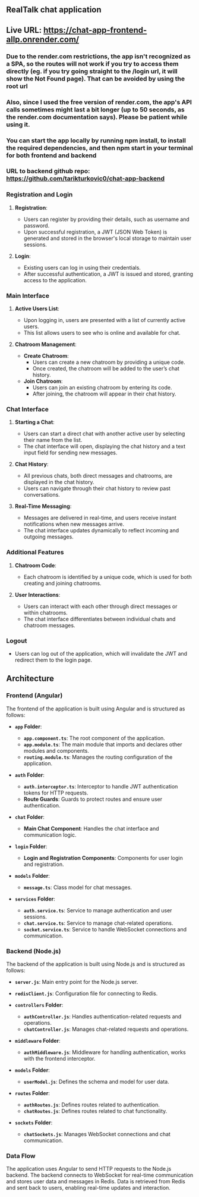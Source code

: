 ## RealTalk chat application

## Live URL: https://chat-app-frontend-allp.onrender.com/
### Due to the render.com restrictions, the app isn't recognized as a SPA, so the routes will not work if you try to access them directly (eg. if you try going straight to the /login url, it will show the Not Found page). That can be avoided by using the root url
### Also, since I used the free version of render.com, the app's API calls sometimes might last a bit longer (up to 50 seconds, as the render.com documentation says). Please be patient while using it.

### You can start the app locally by running npm install, to install the required dependencies, and then npm start in your terminal for both frontend and backend

### URL to backend github repo: https://github.com/tarikturkovic0/chat-app-backend

### Registration and Login

1. **Registration**:
   - Users can register by providing their details, such as username and password.
   - Upon successful registration, a JWT (JSON Web Token) is generated and stored in the browser's local storage to maintain user sessions.

2. **Login**:
   - Existing users can log in using their credentials.
   - After successful authentication, a JWT is issued and stored, granting access to the application.

### Main Interface

1. **Active Users List**:
   - Upon logging in, users are presented with a list of currently active users.
   - This list allows users to see who is online and available for chat.

2. **Chatroom Management**:
   - **Create Chatroom**:
     - Users can create a new chatroom by providing a unique code.
     - Once created, the chatroom will be added to the user’s chat history.
   - **Join Chatroom**:
     - Users can join an existing chatroom by entering its code.
     - After joining, the chatroom will appear in their chat history.

### Chat Interface

1. **Starting a Chat**:
   - Users can start a direct chat with another active user by selecting their name from the list.
   - The chat interface will open, displaying the chat history and a text input field for sending new messages.

2. **Chat History**:
   - All previous chats, both direct messages and chatrooms, are displayed in the chat history.
   - Users can navigate through their chat history to review past conversations.

3. **Real-Time Messaging**:
   - Messages are delivered in real-time, and users receive instant notifications when new messages arrive.
   - The chat interface updates dynamically to reflect incoming and outgoing messages.

### Additional Features

1. **Chatroom Code**:
   - Each chatroom is identified by a unique code, which is used for both creating and joining chatrooms.

2. **User Interactions**:
   - Users can interact with each other through direct messages or within chatrooms.
   - The chat interface differentiates between individual chats and chatroom messages.

### Logout

- Users can log out of the application, which will invalidate the JWT and redirect them to the login page.


## Architecture

### Frontend (Angular)

The frontend of the application is built using Angular and is structured as follows:

- **`app` Folder**:
  - **`app.component.ts`**: The root component of the application.
  - **`app.module.ts`**: The main module that imports and declares other modules and components.
  - **`routing.module.ts`**: Manages the routing configuration of the application.

- **`auth` Folder**:
  - **`auth.interceptor.ts`**: Interceptor to handle JWT authentication tokens for HTTP requests.
  - **Route Guards**: Guards to protect routes and ensure user authentication.

- **`chat` Folder**:
  - **Main Chat Component**: Handles the chat interface and communication logic.

- **`login` Folder**:
  - **Login and Registration Components**: Components for user login and registration.

- **`models` Folder**:
  - **`message.ts`**: Class model for chat messages.

- **`services` Folder**:
  - **`auth.service.ts`**: Service to manage authentication and user sessions.
  - **`chat.service.ts`**: Service to manage chat-related operations.
  - **`socket.service.ts`**: Service to handle WebSocket connections and communication.

### Backend (Node.js)

The backend of the application is built using Node.js and is structured as follows:

- **`server.js`**: Main entry point for the Node.js server.

- **`redisClient.js`**: Configuration file for connecting to Redis.

- **`controllers` Folder**:
  - **`authController.js`**: Handles authentication-related requests and operations.
  - **`chatController.js`**: Manages chat-related requests and operations.

- **`middleware` Folder**:
  - **`authMiddleware.js`**: Middleware for handling authentication, works with the frontend interceptor.

- **`models` Folder**:
  - **`userModel.js`**: Defines the schema and model for user data.

- **`routes` Folder**:
  - **`authRoutes.js`**: Defines routes related to authentication.
  - **`chatRoutes.js`**: Defines routes related to chat functionality.

- **`sockets` Folder**:
  - **`chatSockets.js`**: Manages WebSocket connections and chat communication.

### Data Flow

The application uses Angular to send HTTP requests to the Node.js backend. The backend connects to WebSocket for real-time communication and stores user data and messages in Redis. Data is retrieved from Redis and sent back to users, enabling real-time updates and interaction.
